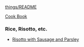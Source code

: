 [things/README](https://github.com/vmsmith/things/blob/master/README.md)

[Cook Book](https://github.com/vmsmith/CookBook/blob/master/README.md)

### Rice, Risotto, etc.  

* [Risotto with Sausage and Parsley](https://github.com/vmsmith/CookBook/blob/master/risotto_sausage.md)
